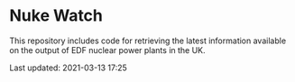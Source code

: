 # Nuke Watch

This repository includes code for retrieving the latest information available on the output of EDF nuclear power plants in the UK.

Last updated: 2021-03-13 17:25